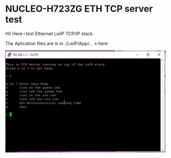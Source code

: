 # NUCLEO-H723ZG ETH TCP server test
Hi!
Here i test Ethernet LwIP TCP/IP stack

The Aplication files are is in ./LwIP/App/... <-here

![Photo](https://github.com/trteodor/Nucleo-STM32H723ZG-SimpleETH_TCPserverWithStateMachine/blob/master/Wizualizacja.PNG)
